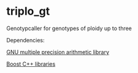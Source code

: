 triplo_gt
=========

Genotypcaller for genotypes of ploidy up to three

Dependencies:

[GNU multiple precision arithmetic library](https://gmplib.org/)

[Boost C++ libraries](http://www.boost.org/)



